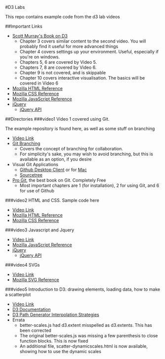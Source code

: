 #D3 Labs

This repo contains example code from the d3 lab videos

##Important Links
* [Scott Murray's Book on D3](http://chimera.labs.oreilly.com/books/1230000000345/index.html)
	- Chapter 3 covers similar content to the second video. You will probably find it useful for more advanced things
	- Chapter 4 covers settings up your environment. Useful, especially if you're on windows. 
	- Chapters 5, 6 are covered by Video 5.
	- Chapters 7, 8 are covered by Video 6. 
	- Chapter 9 is not covered, and is skippable
	- Chapter 10 covers interactive visualisation. The basics will be covered in Video 6 
* [Mozilla HTML Reference](https://developer.mozilla.org/en-US/docs/Web/HTML/Element)
* [Mozilla CSS Reference](https://developer.mozilla.org/en-US/docs/Web/CSS/Reference)
* [Mozilla JavaScript Reference](https://developer.mozilla.org/en-US/docs/Web/JavaScript/Reference)
* [jQuery](http://jquery.com/)
    - [jQuery API](http://api.jquery.com/)

##Directories
###video1
Video 1 covered using Git.

The example repository is found here, as well as some stuff on branching
* [Video Link](https://stream.nyu.edu/media/Git+and+Github/1_6l9mftht)
* [Git Branching](http://nvie.com/posts/a-successful-git-branching-model/)
    - Covers the concept of branching for collaboration. 
    - For simplicity's sake, you may wish to avoid branching, but this is available as an option, if you desire
* Visual Git Applications
    - [Github Desktop Client](https://windows.github.com/) or for [Mac](https://mac.github.com/)
    - [Sourcetree](https://www.atlassian.com/software/sourcetree)
* [Pro Git](http://git-scm.com/book/en/v2), the best book on Git. Completely Free
    - Most important chapters are 1 (for installation), 2 for using Git, and 6 for use of Github

###video2
HTML and CSS. Sample code here

* [Video Link](https://stream.nyu.edu/media/HTML+%26+CSS/1_nwr63eiq)
* [Mozilla HTML Reference](https://developer.mozilla.org/en-US/docs/Web/HTML/Element)
* [Mozilla CSS Reference](https://developer.mozilla.org/en-US/docs/Web/CSS/Reference)

###video3
Javascript and Jquery

* [Video Link](https://stream.nyu.edu/media/Javascript+%26+jQuery/1_y6erias8)
* [Mozilla JavaScript Reference](https://developer.mozilla.org/en-US/docs/Web/JavaScript/Reference)
* [jQuery](http://jquery.com/)
    - [jQuery API](http://api.jquery.com/)

###video4
SVGs

* [Video Link](https://stream.nyu.edu/media/SVG/1_4owgxhrr)
* [Mozilla SVG Reference](https://developer.mozilla.org/en-US/docs/Web/SVG)

###video5
Introduction to D3: drawing elements, loading data, how to make a scatterplot

* [Video Link](https://stream.nyu.edu/media/D3+Basics/1_jp8ahplr)
* [D3 Documentation](https://github.com/mbostock/d3/wiki)
* [D3 Path Generator Interpolation Strategies](https://github.com/mbostock/d3/wiki/SVG-Shapes#line_interpolate)
* Errata
    - better-scales.js had d3.extent misspelled as d3.extent*s*. This has been corrected
    - The original better-scales.js was missing a few parenthesis to close function blocks. This is now fixed
    - An additional file, scatter-dynamicscales.html is now available, showing how to use the dynamic scales
